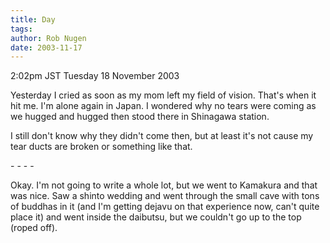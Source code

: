 ```yaml
---
title: Day
tags: 
author: Rob Nugen
date: 2003-11-17
---
```


<p class=date>2:02pm JST Tuesday 18 November 2003</p>

<p>Yesterday I cried as soon as my mom left my field of vision.
That's when it hit me.  I'm alone again in Japan.   I wondered why no
tears were coming as we hugged and hugged then stood there in
Shinagawa station.</p>

<p>I still don't know why they didn't come then, but at least it's not
cause my tear ducts are broken or something like that.</p>

<p>- - - -</p>

<p>Okay.  I'm not going to write a whole lot, but we went to Kamakura
and that was nice.  Saw a shinto wedding and went through the small
cave with tons of buddhas in it (and I'm getting dejavu on that
experience now, can't quite place it) and went inside the daibutsu,
but we couldn't go up to the top (roped off).</p>
